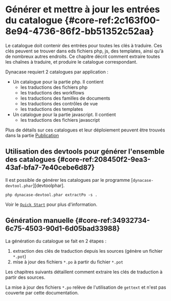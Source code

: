 # Générer et mettre à jour les entrées du catalogue {#core-ref:2c163f00-8e94-4736-86f2-bb51352c52aa}

Le catalogue doit contenir des entrées pour toutes les clés à traduire.
Ces clés peuvent se trouver dans eds fichiers php, js, des templates, ainsi qu'à de nombreux autres endroits.
Ce chapitre décrit comment extraire toutes les chaînes à traduire, et produire le catalogue correspondant.

Dynacase requiert 2 catalogues par application :

-   Un catalogue pour la partie php.
    Il contient
    +   les traductions des fichiers php
    +   les traductions des workflows
    +   les traductions des familles de documents
    +   les traductions des contrôles de vue
    +   les traductions des templates
-   Un catalogue pour la partie javascript.
    Il contient
    +   les traductions des fichiers javascript

Plus de détails sur ces catalogues et leur déploiement peuvent être trouvés dans la partie
[Publication][core-ref:catalog_publication]

## Utilisation des devtools pour générer l'ensemble des catalogues {#core-ref:208450f2-9ea3-43af-bfa7-7e40cebe6d87}

Il est possible de générer les catalogues par le programme [`dynacase-devtool.phar`][devtoolphar].

    php dynacase-devtool.phar extractPo -s .

Voir le [`Quick Start`][quickpo] pour plus d'information.

## Génération manuelle {#core-ref:34932734-6c75-4503-90d1-6d05bad33988}

La génération du catalogue se fait en 2 étapes :

1.  extraction des clés de traduction depuis les sources (génère un fichier `*.pot`)
2.  mise à jour des fichiers `*.po` à partir du fichier `*.pot`

Les chapitres suivants détaillent comment extraire les clés de traduction à partir des sources.

<span class="flag inline nota-bene"></span> La mise à jour des fichiers `*.po` relève de l'utilisation de `gettext`
et n'est pas couverte par cette documentation.

<!-- links -->
[quickpo]:                      https://docs.anakeen.com/dynacase/3.2/dynacase-quick-start/website/book/quickstart:5b0e5ec5-1f8d-49ea-9953-42727cdc1b2b.html#quickstart:bec85337-36e8-4289-a938-f48b361e125e    "Générer les catalogues avec devTool"
[core-ref:catalog_publication]: #core-ref:7f5e9754-6db2-4dcb-ac99-e640f8a93c38